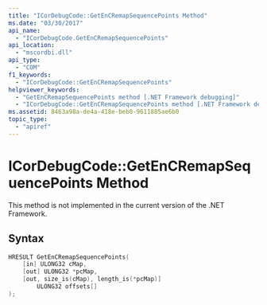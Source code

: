 ```yaml
---
title: "ICorDebugCode::GetEnCRemapSequencePoints Method"
ms.date: "03/30/2017"
api_name:
  - "ICorDebugCode.GetEnCRemapSequencePoints"
api_location:
  - "mscordbi.dll"
api_type:
  - "COM"
f1_keywords:
  - "ICorDebugCode::GetEnCRemapSequencePoints"
helpviewer_keywords:
  - "GetEnCRemapSequencePoints method [.NET Framework debugging]"
  - "ICorDebugCode::GetEnCRemapSequencePoints method [.NET Framework debugging]"
ms.assetid: 8463a98a-de4a-418e-beb0-9611885ae6b0
topic_type:
  - "apiref"
---
```

# ICorDebugCode::GetEnCRemapSequencePoints Method

This method is not implemented in the current version of the .NET Framework.

## Syntax

```cpp
HRESULT GetEnCRemapSequencePoints(
    [in] ULONG32 cMap,
    [out] ULONG32 *pcMap,
    [out, size_is(cMap), length_is(*pcMap)]
        ULONG32 offsets[]
);
```
